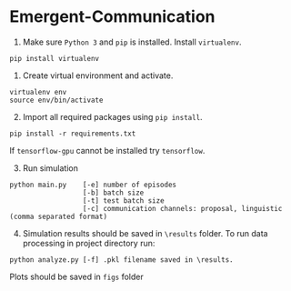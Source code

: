 # Emergent-Communication


1. Make sure `Python 3` and `pip` is installed. Install `virtualenv`.
```
pip install virtualenv
```

1. Create virtual environment and activate.

```
virtualenv env
source env/bin/activate
```

2. Import all required packages using `pip install`.

```
pip install -r requirements.txt
```

If `tensorflow-gpu` cannot be installed try `tensorflow`.

3. Run simulation

```
python main.py    [-e] number of episodes
                  [-b] batch size
                  [-t] test batch size
                  [-c] communication channels: proposal, linguistic (comma separated format)
```

4. Simulation results should be saved in `\results` folder. To run data processing in project directory run:

```
python analyze.py [-f] .pkl filename saved in \results.
```

Plots should be saved in `figs` folder
